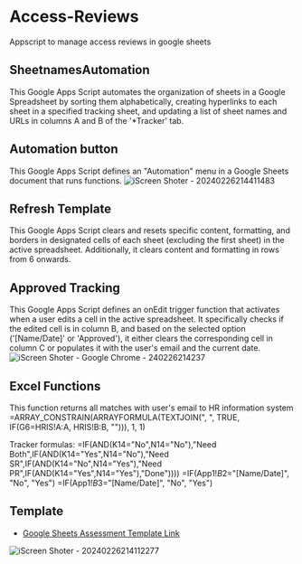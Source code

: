 # Access-Reviews
Appscript to manage access reviews in google sheets

## SheetnamesAutomation
This Google Apps Script automates the organization of sheets in a Google Spreadsheet by sorting them alphabetically, creating hyperlinks to each sheet in a specified tracking sheet, and updating a list of sheet names and URLs in columns A and B of the '*Tracker' tab.

## Automation button
This Google Apps Script defines an "Automation" menu in a Google Sheets document that runs functions.
![iScreen Shoter - 20240226214411483](https://github.com/MiguelAngelHorta/Access-Reviews/assets/106134627/bcf3cc18-3dbc-43da-83e3-2988b238dca7)

## Refresh Template
This Google Apps Script clears and resets specific content, formatting, and borders in designated cells of each sheet (excluding the first sheet) in the active spreadsheet. Additionally, it clears content and formatting in rows from 6 onwards.

## Approved Tracking
This Google Apps Script defines an onEdit trigger function that activates when a user edits a cell in the active spreadsheet. It specifically checks if the edited cell is in column B, and based on the selected option ('[Name/Date]' or 'Approved'), it either clears the corresponding cell in column C or populates it with the user's email and the current date.
![iScreen Shoter - Google Chrome - 240226214237](https://github.com/MiguelAngelHorta/Access-Reviews/assets/106134627/5232f0ec-057b-47a7-9a9d-848050ba57d1)


## Excel Functions
This function returns all matches with user's email to HR information system =ARRAY_CONSTRAIN(ARRAYFORMULA(TEXTJOIN(", ", TRUE, IF(G6=HRIS!A:A, HRIS!B:B, ""))), 1, 1)

Tracker formulas:
=IF(AND(K14="No",N14="No"),"Need Both",IF(AND(K14="Yes",N14="No"),"Need SR",IF(AND(K14="No",N14="Yes"),"Need PR",IF(AND(K14="Yes",N14="Yes"),"Done"))))
=IF(App1!$B$2="[Name/Date]", "No", "Yes")
=IF(App1!$B$3="[Name/Date]", "No", "Yes")

## Template
- [Google Sheets Assessment Template Link](https://docs.google.com/spreadsheets/d/1_Eh1CfM3u6rp6yIwQv3LfovP-4s-ji8Kjn_wWUtH4ns/edit?usp=sharing)

![iScreen Shoter - 20240226214112277](https://github.com/MiguelAngelHorta/Access-Reviews/assets/106134627/1e9d7b55-f3c3-48a6-b5f6-29ffc07c1bc9)

